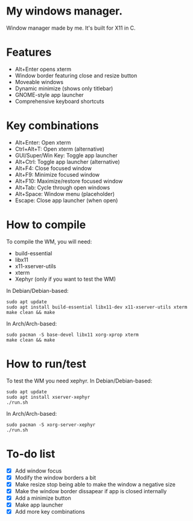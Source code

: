 # My windows manager.
Window manager made by me. It's built for X11 in C.

# Features
- Alt+Enter opens xterm
- Window border featuring close and resize button
- Moveable windows
- Dynamic minimize (shows only titlebar)
- GNOME-style app launcher
- Comprehensive keyboard shortcuts

# Key combinations
- Alt+Enter: Open xterm
- Ctrl+Alt+T: Open xterm (alternative)
- GUI/Super/Win Key: Toggle app launcher
- Alt+Ctrl: Toggle app launcher (alternative)
- Alt+F4: Close focused window
- Alt+F9: Minimize focused window
- Alt+F10: Maximize/restore focused window
- Alt+Tab: Cycle through open windows
- Alt+Space: Window menu (placeholder)
- Escape: Close app launcher (when open)

# How to compile
To compile the WM, you will need:
 - build-essential
 - libx11
 - x11-xserver-utils
 - xterm
 - Xephyr (only if you want to test the WM)

In Debian/Debian-based:
```
sudo apt update
sudo apt install build-essential libx11-dev x11-xserver-utils xterm
make clean && make
```
In Arch/Arch-based:
```
sudo pacman -S base-devel libx11 xorg-xprop xterm
make clean && make
```
# How to run/test
To test the WM you need xephyr.
In Debian/Debian-based:
```
sudo apt update
sudo apt install xserver-xephyr
./run.sh
```
In Arch/Arch-based:
```
sudo pacman -S xorg-server-xephyr
./run.sh
```
# To-do list
- [x] Add window focus
- [x] Modify the window borders a bit
- [x] Make resize stop being able to make the window a negative size
- [x] Make the window border dissapear if app is closed internally
- [x] Add a minimize button
- [x] Make app launcher
- [x] Add more key combinations
